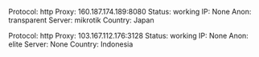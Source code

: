 Protocol: http
Proxy: 160.187.174.189:8080
Status: working
IP: None
Anon: transparent
Server: mikrotik
Country: Japan

Protocol: http
Proxy: 103.167.112.176:3128
Status: working
IP: None
Anon: elite
Server: None
Country: Indonesia

